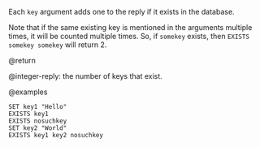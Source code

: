 Each `key` argument adds one to the reply if it exists in the database.

Note that if the same existing key is mentioned in the arguments multiple times, it will be counted multiple times.
So, if `somekey` exists, then `EXISTS somekey somekey` will return 2.

@return

@integer-reply: the number of keys that exist.

@examples

```cli
SET key1 "Hello"
EXISTS key1
EXISTS nosuchkey
SET key2 "World"
EXISTS key1 key2 nosuchkey
```
